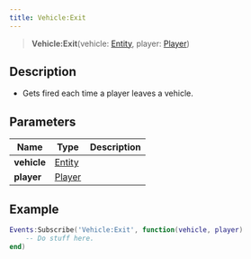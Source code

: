 ```yaml
---
title: Vehicle:Exit
---
```


> **Vehicle:Exit**(vehicle: [Entity](/vext/ref/shared/type/entity), player: [Player](/vext/ref/server/type/player))

## Description 

- Gets fired each time a player leaves a vehicle.

## Parameters

| Name | Type | Description |
| ---- | ---- | ----------- |
| **vehicle** | [Entity](/vext/ref/shared/type/entity) |  |
| **player** | [Player](/vext/ref/server/type/player) |  |

## Example

```lua
Events:Subscribe('Vehicle:Exit', function(vehicle, player)
    -- Do stuff here.
end)
```
